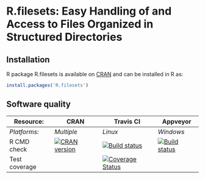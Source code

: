 # R.filesets: Easy Handling of and Access to Files Organized in Structured Directories


## Installation
R package R.filesets is available on [CRAN](http://cran.r-project.org/package=R.filesets) and can be installed in R as:
```r
install.packages('R.filesets')
```


## Software quality

| Resource:     | CRAN        | Travis CI     | Appveyor         |
| ------------- | ------------------- | ------------- | ---------------- |
| _Platforms:_  | _Multiple_          | _Linux_       | _Windows_        |
| R CMD check   | <a href="http://cran.r-project.org/web/checks/check_results_R.filesets.html"><img border="0" src="http://www.r-pkg.org/badges/version/R.filesets" alt="CRAN version"></a> | <a href="https://travis-ci.org/HenrikBengtsson/R.filesets"><img src="https://travis-ci.org/HenrikBengtsson/R.filesets.svg" alt="Build status"></a> | <a href="https://ci.appveyor.com/project/HenrikBengtsson/r-filesets"><img src="https://ci.appveyor.com/api/projects/status/github/HenrikBengtsson/R.filesets?svg=true" alt="Build status"></a> |
| Test coverage |                     | <a href="https://coveralls.io/r/HenrikBengtsson/R.filesets"><img src="https://coveralls.io/repos/HenrikBengtsson/R.filesets/badge.svg?branch=develop" alt="Coverage Status"/></a>   |                  |
